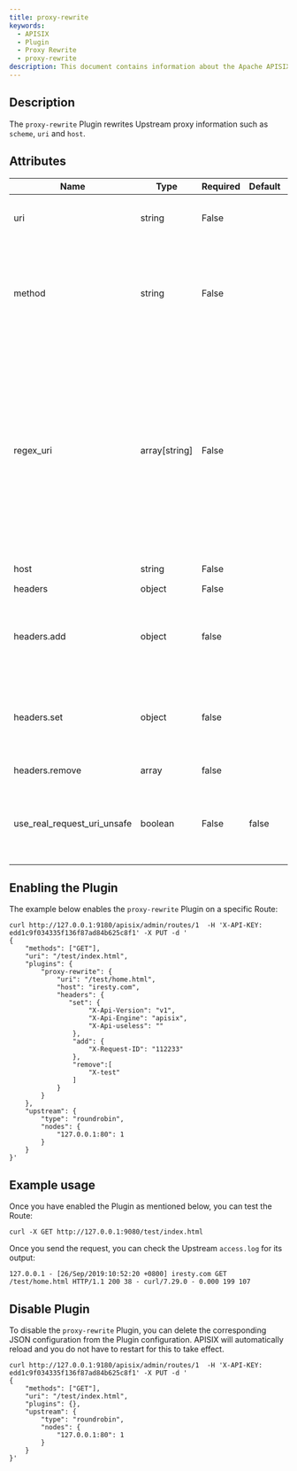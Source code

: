 ```yaml
---
title: proxy-rewrite
keywords:
  - APISIX
  - Plugin
  - Proxy Rewrite
  - proxy-rewrite
description: This document contains information about the Apache APISIX proxy-rewrite Plugin.
---
```


<!--
#
# Licensed to the Apache Software Foundation (ASF) under one or more
# contributor license agreements.  See the NOTICE file distributed with
# this work for additional information regarding copyright ownership.
# The ASF licenses this file to You under the Apache License, Version 2.0
# (the "License"); you may not use this file except in compliance with
# the License.  You may obtain a copy of the License at
#
#     http://www.apache.org/licenses/LICENSE-2.0
#
# Unless required by applicable law or agreed to in writing, software
# distributed under the License is distributed on an "AS IS" BASIS,
# WITHOUT WARRANTIES OR CONDITIONS OF ANY KIND, either express or implied.
# See the License for the specific language governing permissions and
# limitations under the License.
#
-->

## Description

The `proxy-rewrite` Plugin rewrites Upstream proxy information such as `scheme`, `uri` and `host`.

## Attributes

| Name                        | Type          | Required | Default | Valid values                                                                                                                           | Description                                                                                                                                                                                                                                                                                                                                                                                                                                                                  |
|-----------------------------|---------------|----------|---------|----------------------------------------------------------------------------------------------------------------------------------------|------------------------------------------------------------------------------------------------------------------------------------------------------------------------------------------------------------------------------------------------------------------------------------------------------------------------------------------------------------------------------------------------------------------------------------------------------------------------------|
| uri                         | string        | False    |         |                                                                                                                                        | New Upstream forwarding address. Value supports [Nginx variables](https://nginx.org/en/docs/http/ngx_http_core_module.html). For example, `$arg_name`.                                                                                                                                                                                                                                                                                                                       |
| method                      | string        | False    |         | ["GET", "POST", "PUT", "HEAD", "DELETE", "OPTIONS","MKCOL", "COPY", "MOVE", "PROPFIND", "PROPFIND","LOCK", "UNLOCK", "PATCH", "TRACE"] | Rewrites the HTTP method.                                                                                                                                                                                                                                                                                                                                                                                                                                                    |
| regex_uri                   | array[string] | False    |         |                                                                                                                                        | New upstream forwarding address. Regular expressions can be used to match the URL from client. If it matches, the URL template is forwarded to the Upstream otherwise, the URL from the client is forwarded. When both `uri` and `regex_uri` are configured, `uri` is used first. For example, `[" ^/iresty/(.*)/(.*)/(.*)", "/$1-$2-$3"]`. Here, the first element is the regular expression to match and the second element is the URL template forwarded to the Upstream. |
| host                        | string        | False    |         |                                                                                                                                        | New Upstream host address.                                                                                                                                                                                                                                                                                                                                                                                                                                                   |
| headers                     | object        | False    |         |                                                                                                                                   |                   |
| headers.add     | object   | false     |        |                 | Append the new headers. The format is `{"name: value",...}`. The values in the header can contain Nginx variables like $remote_addr and $balancer_ip.                                                                                              |
| headers.set     | object  | false     |        |                 | Rewriting the headers. The format is  `{"name": "value", ...}`. The values in the header can contain Nginx variables like $remote_addr and $balancer_ip.                                                                                                |
| headers.remove  | array   | false     |        |                 | Remove the headers. The format is `["name", ...]`.   
| use_real_request_uri_unsafe | boolean       | False    | false   |                                                                                                                                        | Use real_request_uri (original $request_uri in nginx) to bypass URI normalization. **Enabling this is considered unsafe as it bypasses all URI normalization steps**.                                                                                                                                                                                                                                                                                                     |

## Enabling the Plugin

The example below enables the `proxy-rewrite` Plugin on a specific Route:

```shell
curl http://127.0.0.1:9180/apisix/admin/routes/1  -H 'X-API-KEY: edd1c9f034335f136f87ad84b625c8f1' -X PUT -d '
{
    "methods": ["GET"],
    "uri": "/test/index.html",
    "plugins": {
        "proxy-rewrite": {
            "uri": "/test/home.html",
            "host": "iresty.com",
            "headers": {
               "set": {
                    "X-Api-Version": "v1",
                    "X-Api-Engine": "apisix",
                    "X-Api-useless": ""
                },
                "add": {
                    "X-Request-ID": "112233"
                },
                "remove":[
                    "X-test"
                ]
            }
        }
    },
    "upstream": {
        "type": "roundrobin",
        "nodes": {
            "127.0.0.1:80": 1
        }
    }
}'
```

## Example usage

Once you have enabled the Plugin as mentioned below, you can test the Route:

```shell
curl -X GET http://127.0.0.1:9080/test/index.html
```

Once you send the request, you can check the Upstream `access.log` for its output:

```
127.0.0.1 - [26/Sep/2019:10:52:20 +0800] iresty.com GET /test/home.html HTTP/1.1 200 38 - curl/7.29.0 - 0.000 199 107
```

## Disable Plugin

To disable the `proxy-rewrite` Plugin, you can delete the corresponding JSON configuration from the Plugin configuration. APISIX will automatically reload and you do not have to restart for this to take effect.

```shell
curl http://127.0.0.1:9180/apisix/admin/routes/1  -H 'X-API-KEY: edd1c9f034335f136f87ad84b625c8f1' -X PUT -d '
{
    "methods": ["GET"],
    "uri": "/test/index.html",
    "plugins": {},
    "upstream": {
        "type": "roundrobin",
        "nodes": {
            "127.0.0.1:80": 1
        }
    }
}'
```
